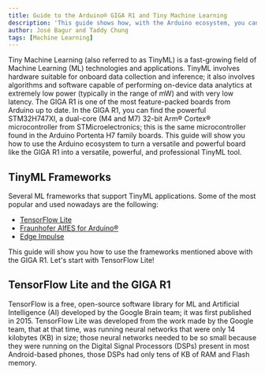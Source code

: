 ```yaml
---
title: Guide to the Arduino® GIGA R1 and Tiny Machine Learning
description: 'This guide shows how, with the Arduino ecosystem, you can turn your GIGA R1 board into a versatile, powerful, and professional tiny machine learning solution.'
author: José Bagur and Taddy Chung
tags: [Machine Learning]
---
```


Tiny Machine Learning (also referred to as TinyML) is a fast-growing field of Machine Learning (ML) technologies and applications. TinyML involves hardware suitable for onboard data collection and inference; it also involves algorithms and software capable of performing on-device data analytics at extremely low power (typically in the range of mW) and with very low latency. The GIGA R1 is one of the most feature-packed boards from Arduino up to date. In the GIGA R1, you can find the powerful STM32H747XI, a dual-core (M4 and M7) 32-bit Arm® Cortex® microcontroller from STMicroelectronics; this is the same microcontroller found in the Arduino Portenta H7 family boards. This guide will show you how to use the Arduino ecosystem to turn a versatile and powerful board like the GIGA R1 into a versatile, powerful, and professional TinyML tool.

## TinyML Frameworks

Several ML frameworks that support TinyML applications. Some of the most popular and used nowadays are the following:

- [TensorFlow Lite](https://www.tensorflow.org/lite)
- [Fraunhofer AIfES for Arduino®](https://www.ims.fraunhofer.de/en/Business-Unit/Industry/Industrial-AI/Artificial-Intelligence-for-Embedded-Systems-AIfES.html)
- [Edge Impulse](https://www.edgeimpulse.com/) 

This guide will show you how to use the frameworks mentioned above with the GIGA R1. Let's start with TensorFlow Lite!

## TensorFlow Lite and the GIGA R1

TensorFlow is a free, open-source software library for ML and Artificial Intelligence (AI) developed by the Google Brain team; it was first published in 2015. TensorFlow Lite was developed from the work made by the Google team, that at that time, was running neural networks that were only 14 kilobytes (KB) in size; those neural networks needed to be so small because they were running on the Digital Signal Processors (DSPs) present in most Android-based phones, those DSPs had only tens of KB of RAM and Flash memory.    
